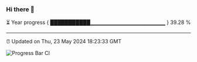 ### Hi there 👋

⏳ Year progress { ███████████▁▁▁▁▁▁▁▁▁▁▁▁▁▁▁▁▁▁▁ } 39.28 %

---

⏰ Updated on Thu, 23 May 2024 18:23:33 GMT

![Progress Bar CI](https://github.com/ZhaoGui/ZhaoGui/workflows/Progress%20Bar%20CI/badge.svg)

